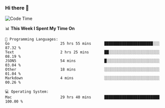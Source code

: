 ### Hi there 👋

<!--
**CrazyCollin/crazycollin** is a ✨ _special_ ✨ repository because its `README.md` (this file) appears on your GitHub profile.

Here are some ideas to get you started:

- 🔭 I’m currently working on ...
- 🌱 I’m currently learning ...
- 👯 I’m looking to collaborate on ...
- 🤔 I’m looking for help with ...
- 💬 Ask me about ...
- 📫 How to reach me: ...
- 😄 Pronouns: ...
- ⚡ Fun fact: ...
-->

<!--START_SECTION:waka-->
![Code Time](http://img.shields.io/badge/Code%20Time-5%2C424%20hrs%2028%20mins-blue)

📊 **This Week I Spent My Time On** 

```text
💬 Programming Languages: 
Go                       25 hrs 55 mins      ██████████████████████░░░   87.32 % 
Text                     2 hrs 25 mins       ██░░░░░░░░░░░░░░░░░░░░░░░   08.19 % 
JSON5                    54 mins             █░░░░░░░░░░░░░░░░░░░░░░░░   03.04 % 
Other                    18 mins             ░░░░░░░░░░░░░░░░░░░░░░░░░   01.04 % 
Markdown                 4 mins              ░░░░░░░░░░░░░░░░░░░░░░░░░   00.26 % 

💻 Operating System: 
Mac                      29 hrs 40 mins      █████████████████████████   100.00 % 
```


<!--END_SECTION:waka-->
